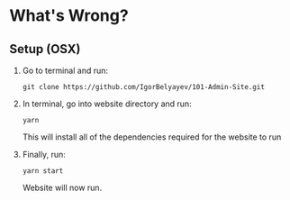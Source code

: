 # What's Wrong?

## Setup (OSX)

1. Go to terminal and run:

   `git clone https://github.com/IgorBelyayev/101-Admin-Site.git`

2. In terminal, go into website directory and run:

   `yarn`

   This will install all of the dependencies required for the website to run

3. Finally, run:

   `yarn start`

   Website will now run.